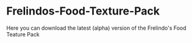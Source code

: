 # Frelindos-Food-Texture-Pack
 Here you can download the latest (alpha) version of the Frelindo's Food Teature Pack
